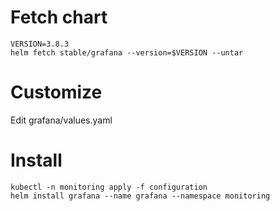 # Fetch chart
```
VERSION=3.8.3
helm fetch stable/grafana --version=$VERSION --untar
```

# Customize
Edit grafana/values.yaml

# Install
```
kubectl -n monitoring apply -f configuration
helm install grafana --name grafana --namespace monitoring
```
